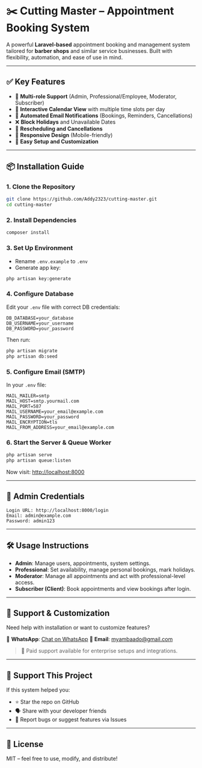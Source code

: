 
# ✂️ Cutting Master – Appointment Booking System

A powerful **Laravel-based** appointment booking and management system tailored for **barber shops** and similar service businesses. Built with flexibility, automation, and ease of use in mind.

---

## ✅ Key Features

* 🔐 **Multi-role Support** (Admin, Professional/Employee, Moderator, Subscriber)
* 📅 **Interactive Calendar View** with multiple time slots per day
* 📧 **Automated Email Notifications** (Bookings, Reminders, Cancellations)
* ❌ **Block Holidays** and Unavailable Dates
* 🔄 **Rescheduling and Cancellations**
* 📱 **Responsive Design** (Mobile-friendly)
* 🚀 **Easy Setup and Customization**

---

## 📦 Installation Guide

### 1. Clone the Repository

```bash
git clone https://github.com/Addy2323/cutting-master.git
cd cutting-master
```

### 2. Install Dependencies

```bash
composer install
```

### 3. Set Up Environment

* Rename `.env.example` to `.env`
* Generate app key:

```bash
php artisan key:generate
```

### 4. Configure Database

Edit your `.env` file with correct DB credentials:

```env
DB_DATABASE=your_database
DB_USERNAME=your_username
DB_PASSWORD=your_password
```

Then run:

```bash
php artisan migrate
php artisan db:seed
```

### 5. Configure Email (SMTP)

In your `.env` file:

```env
MAIL_MAILER=smtp
MAIL_HOST=smtp.yourmail.com
MAIL_PORT=587
MAIL_USERNAME=your_email@example.com
MAIL_PASSWORD=your_password
MAIL_ENCRYPTION=tls
MAIL_FROM_ADDRESS=your_email@example.com
```

### 6. Start the Server & Queue Worker

```bash
php artisan serve
php artisan queue:listen
```

Now visit: [http://localhost:8000](http://localhost:8000)

---

## 🔐 Admin Credentials

```
Login URL: http://localhost:8000/login
Email: admin@example.com
Password: admin123
```

---

## 🛠️ Usage Instructions

* **Admin**: Manage users, appointments, system settings.
* **Professional**: Set availability, manage personal bookings, mark holidays.
* **Moderator**: Manage all appointments and act with professional-level access.
* **Subscriber (Client)**: Book appointments and view bookings after login.

---

## 💬 Support & Customization

Need help with installation or want to customize features?

📱 **WhatsApp**: [Chat on WhatsApp](https://wa.me/+255768828247)
📧 **Email**: [myambaado@gmail.com](mailto:myambaado@gmail.com)

> 💼 Paid support available for enterprise setups and integrations.

---

## 🙌 Support This Project

If this system helped you:

* ⭐ Star the repo on GitHub
* 🗣️ Share with your developer friends
* 🐞 Report bugs or suggest features via Issues

---

## 📄 License

MIT – feel free to use, modify, and distribute!
